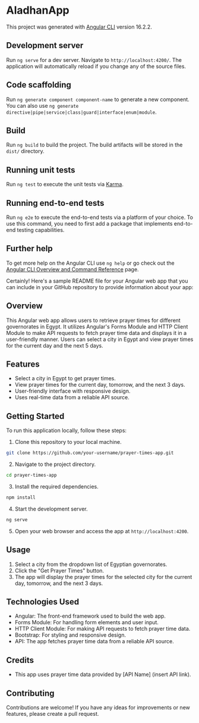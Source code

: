 # AladhanApp

This project was generated with [Angular CLI](https://github.com/angular/angular-cli) version 16.2.2.

## Development server

Run `ng serve` for a dev server. Navigate to `http://localhost:4200/`. The application will automatically reload if you change any of the source files.

## Code scaffolding

Run `ng generate component component-name` to generate a new component. You can also use `ng generate directive|pipe|service|class|guard|interface|enum|module`.

## Build

Run `ng build` to build the project. The build artifacts will be stored in the `dist/` directory.

## Running unit tests

Run `ng test` to execute the unit tests via [Karma](https://karma-runner.github.io).

## Running end-to-end tests

Run `ng e2e` to execute the end-to-end tests via a platform of your choice. To use this command, you need to first add a package that implements end-to-end testing capabilities.

## Further help

To get more help on the Angular CLI use `ng help` or go check out the [Angular CLI Overview and Command Reference](https://angular.io/cli) page.

Certainly! Here's a sample README file for your Angular web app that you can include in your GitHub repository to provide information about your app:

## Overview

This Angular web app allows users to retrieve prayer times for different governorates in Egypt. It utilizes Angular's Forms Module and HTTP Client Module to make API requests to fetch prayer time data and displays it in a user-friendly manner. Users can select a city in Egypt and view prayer times for the current day and the next 5 days.

## Features

- Select a city in Egypt to get prayer times.
- View prayer times for the current day, tomorrow, and the next 3 days.
- User-friendly interface with responsive design.
- Uses real-time data from a reliable API source.

## Getting Started

To run this application locally, follow these steps:

1. Clone this repository to your local machine.

```bash
git clone https://github.com/your-username/prayer-times-app.git
```

2. Navigate to the project directory.

```bash
cd prayer-times-app
```

3. Install the required dependencies.

```bash
npm install
```

4. Start the development server.

```bash
ng serve
```

5. Open your web browser and access the app at `http://localhost:4200`.

## Usage

1. Select a city from the dropdown list of Egyptian governorates.
2. Click the "Get Prayer Times" button.
3. The app will display the prayer times for the selected city for the current day, tomorrow, and the next 3 days.

## Technologies Used

- Angular: The front-end framework used to build the web app.
- Forms Module: For handling form elements and user input.
- HTTP Client Module: For making API requests to fetch prayer time data.
- Bootstrap: For styling and responsive design.
- API: The app fetches prayer time data from a reliable API source.

## Credits

- This app uses prayer time data provided by [API Name] (insert API link).

## Contributing

Contributions are welcome! If you have any ideas for improvements or new features, please create a pull request.

